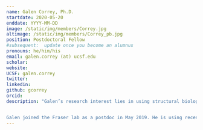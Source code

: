 ```yaml
---
name: Galen Correy, Ph.D.
startdate: 2020-05-20
enddate: YYYY-MM-DD
image: /static/img/members/Correy.jpg
altimage: /static/img/members/Correy_pb.jpg
position: Postdoctoral Fellow
#subsequent:  update once you become an alumnus
pronouns: he/him/his
email: galen.correy (at) ucsf.edu
scholar:
website:
UCSF: galen.correy
twitter:
linkedin:
github: gcorrey
orcid:
description: "Galen’s research interest lies in using structural biology to tackle problems in protein engineering and drug design. He earned his Ph.D. from the Australian National University, where he worked with Dr. Colin Jackson on the structure, function and evolution of insect enzymes that detoxify organophosphate nerve agents.


Galen joined the Fraser lab as a postdoc in May 2019. He is using recently developed methods in fragment-based drug discovery to guide the design of new inhibitors of an emerging anti-cancer therapeutic target."
---
```

